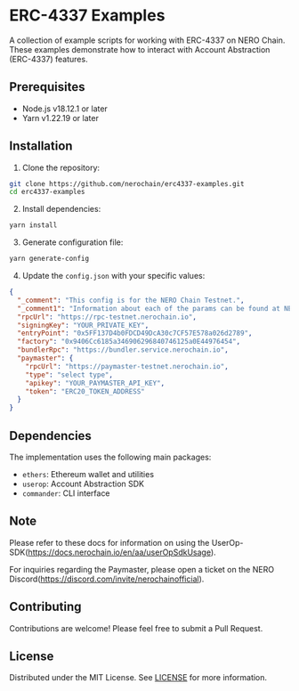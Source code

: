 # ERC-4337 Examples

A collection of example scripts for working with ERC-4337 on NERO Chain. These examples demonstrate how to interact with Account Abstraction (ERC-4337) features.

## Prerequisites

- Node.js v18.12.1 or later
- Yarn v1.22.19 or later

## Installation

1. Clone the repository:

```bash
git clone https://github.com/nerochain/erc4337-examples.git
cd erc4337-examples
```

2. Install dependencies:

```bash
yarn install
```

3. Generate configuration file:

```bash
yarn generate-config
```

4. Update the `config.json` with your specific values:

```json
{
  "_comment": "This config is for the NERO Chain Testnet.",
  "_comment1": "Information about each of the params can be found at NERO Docs(https://docs.nerochain.io/en/aa/accessEntryPoint).",
  "rpcUrl": "https://rpc-testnet.nerochain.io",
  "signingKey": "YOUR_PRIVATE_KEY",
  "entryPoint": "0x5FF137D4b0FDCD49DcA30c7CF57E578a026d2789",
  "factory": "0x9406Cc6185a346906296840746125a0E44976454",
  "bundlerRpc": "https://bundler.service.nerochain.io",
  "paymaster": {
    "rpcUrl": "https://paymaster-testnet.nerochain.io",
    "type": "select type",
    "apikey": "YOUR_PAYMASTER_API_KEY",
    "token": "ERC20_TOKEN_ADDRESS"
  }
}
```

## Dependencies

The implementation uses the following main packages:

- `ethers`: Ethereum wallet and utilities
- `userop`: Account Abstraction SDK
- `commander`: CLI interface

## Note
Please refer to these docs for information on using the UserOp-SDK(https://docs.nerochain.io/en/aa/userOpSdkUsage).

For inquiries regarding the Paymaster, please open a ticket on the NERO Discord(https://discord.com/invite/nerochainofficial).


## Contributing

Contributions are welcome! Please feel free to submit a Pull Request.

## License

Distributed under the MIT License. See [LICENSE](./LICENSE) for more information.
